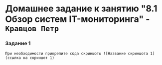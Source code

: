 # Домашнее задание к занятию "8.1 Обзор систем IT-мониторинга" - `Кравцов Петр`

### Задание 1



`При необходимости прикрепитe сюда скриншоты
![Название скриншота 1](ссылка на скриншот 1)`



